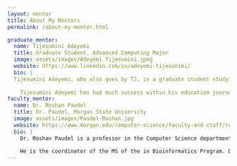 ```yaml
---
layout: mentor
title: About My Mentors
permalink: /about-my-mentor.html

graduate_mentor:
  name: Tijesumini Adeyemi 
  title: Graduate Student, Advanced Computing Major
  image: assets/images/Adeyemi Tijesumini.jpeg
  website: https://www.linkedin.com/in/adeyemi-tijesunimi/ 
  bio: |
  Tijesumini Adeyemi, who also goes by TJ, is a graduate student studying Advanced Computing at Morgan State University. He obtained a degree in Mathematics as an undergraduate and he is also apart of the Morgan State University choir. He has also had interest in mathematics and the combinations of that and statistics peeked his curiousity to continue to go further within the field.
    
    Tijesumini Adeyemi has had much success within his education journey which has led him to qualify for many opportunities. Before coming to Morgan State University, he started out as a research assistant within the MATLAB solving numerical problems and providing solutiions at the Mountain Top University. He then went on to complete an interniship with KPMG Nigeria as a Financial Risk Management where he analyzed data, compiled client impairment reports, estimation of potential credit loss, and more. He has since went on to continue to gain more opportunities and further his career. 
faculty_mentor:
  name: Dr. Roshan Paudel
  title: Dr. Paudel, Morgan State University
  image: assets/images/Paudel-Roshan.jpg
  website: https://www.morgan.edu/computer-science/faculty-and-staff/roshan-paudel
  bio: |
    Dr. Roshan Paudel is a professor in the Computer Science department at Morgan State University. He obtained a master's degree in Bioinformatics at Morgan State University in 2012 and a Ph.D. degree in Bioinformatics and Computational Biology at George Mason University in 2020. He's been a research assistant at each university he's gone to school at as well. 
    
    He is the coordinator of the MS of the in Bioinformatics Program. Dr. Paudel has various research interest that consist of high performance computing, computational biology, computer science education, bioinformatics, computtional modeling and simulation, and next-generation sequencing analysis, and many more. He has also completed several publications on a variety of topics including deep learning, computational thinking, visual programming and interactive learning.
---
```


